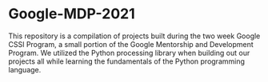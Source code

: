 # Google-MDP-2021

This repository is a compilation of projects built during the two week Google CSSI Program, a small portion of the Google Mentorship and Development Program.
We utilized the Python processing library when building out our projects all while learning the fundamentals of the Python programming language.
